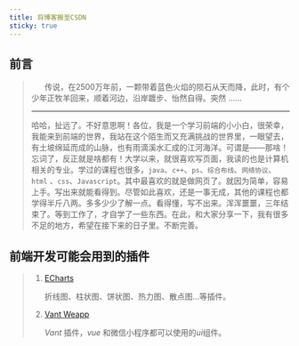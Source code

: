 ```yaml
---
title: 将博客搬至CSDN
sticky: true
---
```


## 前言

> &nbsp;&nbsp;&nbsp;&nbsp;&nbsp;&nbsp;传说，在2500万年前，一颗带着蓝色火焰的陨石从天而降，此时，有个少年正牧羊回来，顺着河边，沿岸踱步、怡然自得。突然 ......
>
> ------
>
> 哈哈，扯远了。不好意思啊！各位，我是一个学习前端的小小白，很荣幸，我能来到前端的世界，我站在这个陌生而又充满挑战的世界里，一眼望去，有土坡绵延而成的山脉，也有雨滴溪水汇成的江河海洋。可谓是——那啥！忘词了，反正就是啥都有！大学以来，就很喜欢写页面，我读的也是计算机相关的专业。学过的课程也很多，`java`、`c++`、`ps`、`综合布线`、`网络协议`、`html` 、`css`、`Javascript`。其中最喜欢的就是做网页了。就因为简单，容易上手。写出来就能看得到。尽管如此喜欢，还是一事无成，其他的课程也都学得半斤八两。多多少少了解一点。看得懂，写不出来。浑浑噩噩，三年结束了。等到工作了，才自学了一些东西。在此，和大家分享一下，我有很多不足的地方，希望在接下来的日子里。不断完善。

## 前端开发可能会用到的插件

> 1. [ECharts ](https://echarts.apache.org/zh/index.html)
>
>    折线图、柱状图、饼状图、热力图、散点图…等插件。
>
> 2. [Vant Weapp](https://youzan.github.io/vant-weapp/#/home)
>
>    *Vant* 插件，*vue* 和微信小程序都可以使用的*ui*组件。
>
>    

